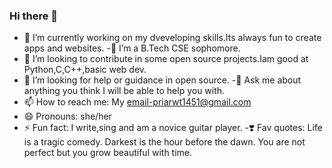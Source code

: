 ### Hi there 👋


- 🔭 I’m currently working on my dveveloping skills.Its always fun to create apps and websites.
-🌱 I’m a B.Tech CSE sophomore.
- 👯 I’m looking to contribute in some open source projects.Iam good at Python,C,C++,basic web dev.
- 🤔 I’m looking for help or guidance in open source.
-💬 Ask me about anything you think I will be able to help you with.
- 📫 How to reach me: My email-priarwt1451@gmail.com
- 😄 Pronouns: she/her
- ⚡ Fun fact: I write,sing and am a novice guitar player.
-❣️ Fav quotes: Life is a tragic comedy.
                 Darkest is the hour before the dawn.
                 You are not perfect but you grow beautiful with time.


